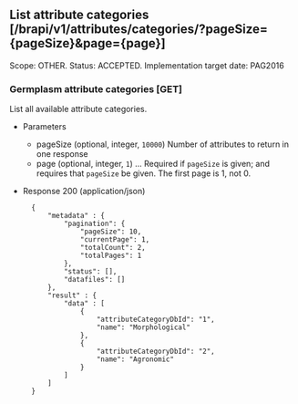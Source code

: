 ## List attribute categories [/brapi/v1/attributes/categories/?pageSize={pageSize}&page={page}] 
Scope: OTHER. Status: ACCEPTED.
Implementation target date: PAG2016

### Germplasm attribute categories [GET]
List all available attribute categories.
+ Parameters
    + pageSize (optional, integer, `10000`) Number of attributes to return in one response
    + page (optional, integer, `1`) ... Required if `pageSize` is given; and requires that `pageSize` be given. The first page is 1, not 0.

+ Response 200 (application/json)

        {
            "metadata" : {
                "pagination": {
                    "pageSize": 10,
                    "currentPage": 1,
                    "totalCount": 2,
                    "totalPages": 1
                },
                "status": [],
                "datafiles": []
            },
            "result" : { 
                "data" : [
                    {
                        "attributeCategoryDbId": "1", 
                        "name": "Morphological"
                    },
                    {
                        "attributeCategoryDbId": "2", 
                        "name": "Agronomic"
                    }
                ]
            ]
        }
